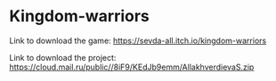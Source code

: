 # Kingdom-warriors

Link to download the game: 
https://sevda-all.itch.io/kingdom-warriors


Link to download the project:
https://cloud.mail.ru/public//8iF9/KEdJb9emm/AllakhverdievaS.zip
